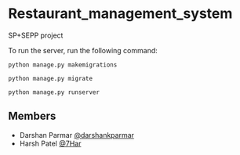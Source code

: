 # Restaurant_management_system
SP+SEPP project


To run the server, run the following command:

    python manage.py makemigrations
    
    python manage.py migrate

    python manage.py runserver

## Members
* Darshan Parmar [@darshankparmar](https://github.com/darshankparmar)
* Harsh Patel [@7Har](https://github.com/7Har)
